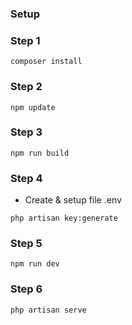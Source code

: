 ### Setup
### Step 1
```shc
composer install
```

### Step 2
```shc
npm update
```

### Step 3
```shc
npm run build
```

### Step 4
* Create & setup file .env
```shc
php artisan key:generate
```

### Step 5
```shc
npm run dev
```

### Step 6
```shc
php artisan serve
```